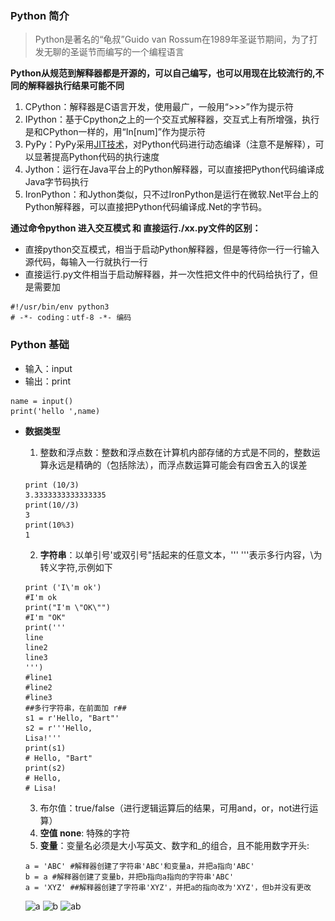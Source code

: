 ### Python 简介

> Python是著名的“龟叔”Guido van Rossum在1989年圣诞节期间，为了打发无聊的圣诞节而编写的一个编程语言

**Python从规范到解释器都是开源的，可以自己编写，也可以用现在比较流行的,不同的解释器执行结果可能不同**

1. CPython：解释器是C语言开发，使用最广，一般用“>>>”作为提示符
2. IPython：基于Cpython之上的一个交互式解释器，交互式上有所增强，执行是和CPython一样的，用“In[num]”作为提示符
3. PyPy：PyPy采用[JIT技术](https://en.wikipedia.org/wiki/Just-in-time_compilation)，对Python代码进行动态编译（注意不是解释），可以显著提高Python代码的执行速度
4. Jython：运行在Java平台上的Python解释器，可以直接把Python代码编译成Java字节码执行
5. IronPython：和Jython类似，只不过IronPython是运行在微软.Net平台上的Python解释器，可以直接把Python代码编译成.Net的字节码。

**通过命令python 进入交互模式 和 直接运行./xx.py文件的区别：**

- 直接python交互模式，相当于启动Python解释器，但是等待你一行一行输入源代码，每输入一行就执行一行
- 直接运行.py文件相当于启动解释器，并一次性把文件中的代码给执行了，但是需要加

 ```
#!/usr/bin/env python3
# -*- coding：utf-8 -*- 编码
 ```

### Python 基础
- 输入：input
- 输出：print

```
name = input()
print('hello ',name)
```

- **数据类型**

	1. 整数和浮点数：整数和浮点数在计算机内部存储的方式是不同的，整数运算永远是精确的（包括除法），而浮点数运算可能会有四舍五入的误差

    ```
    print (10/3)
    3.3333333333333335
    print(10//3)
    3
    print(10%3)
    1
    ```

	2. **字符串**：以单引号'或双引号"括起来的任意文本，''' '''表示多行内容，\为转义字符,示例如下

    ```
    print ('I\'m ok')
    #I'm ok
    print("I'm \"OK\"")
    #I'm "OK"
    print('''
    line
    line2
    line3
    ''')
    #line1
    #line2
    #line3
    ##多行字符串，在前面加 r##
    s1 = r'Hello, "Bart"'
    s2 = r'''Hello,
    Lisa!'''
    print(s1)
    # Hello, "Bart"
    print(s2)
    # Hello,
    # Lisa!
    ```

	3. 布尔值：true/false（进行逻辑运算后的结果，可用and，or，not进行运算）
	4. **空值 none**: 特殊的字符
	5. **变量**：变量名必须是大小写英文、数字和_的组合，且不能用数字开头:

    ```
    a = 'ABC' #解释器创建了字符串'ABC'和变量a，并把a指向'ABC'
    b = a #解释器创建了变量b，并把b指向a指向的字符串'ABC'
    a = 'XYZ' ##解释器创建了字符串'XYZ'，并把a的指向改为'XYZ'，但b并没有更改
    ```

    ![a](\_images\st1.PNG)
    ![b](\_images\st2.PNG)
    ![ab](\_images\st3.PNG)
